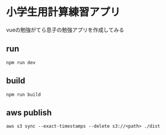 # 小学生用計算練習アプリ

vueの勉強がてら息子の勉強アプリを作成してみる

## run

```
npm run dev
```

## build

```
npm run build
```

## aws publish

```
aws s3 sync --exact-timestamps --delete s3://<path> ./dist
```


